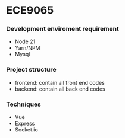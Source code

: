 # ECE9065

### Development enviroment requirement

- Node 21
- Yarn/NPM
- Mysql

### Project structure

- frontend: contain all front end codes
- backend: contain all back end codes

### Techniques

- Vue
- Express
- Socket.io
